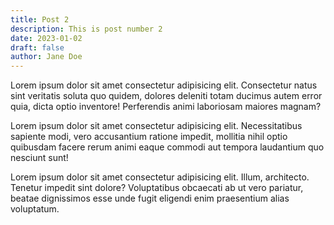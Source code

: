 ```yaml
---
title: Post 2
description: This is post number 2
date: 2023-01-02
draft: false
author: Jane Doe
---
```


Lorem ipsum dolor sit amet consectetur adipisicing elit. Consectetur natus sint veritatis soluta quo quidem, dolores deleniti totam ducimus autem error quia, dicta optio inventore! Perferendis animi laboriosam maiores magnam?

Lorem ipsum dolor sit amet consectetur adipisicing elit. Necessitatibus sapiente modi, vero accusantium ratione impedit, mollitia nihil optio quibusdam facere rerum animi eaque commodi aut tempora laudantium quo nesciunt sunt!

Lorem ipsum dolor sit amet consectetur adipisicing elit. Illum, architecto. Tenetur impedit sint dolore? Voluptatibus obcaecati ab ut vero pariatur, beatae dignissimos esse unde fugit eligendi enim praesentium alias voluptatum.